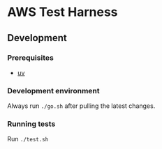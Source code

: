 # AWS Test Harness

## Development

### Prerequisites
- [uv](https://docs.astral.sh/uv/)

### Development environment
Always run `./go.sh` after pulling the latest changes.

### Running tests
Run `./test.sh`